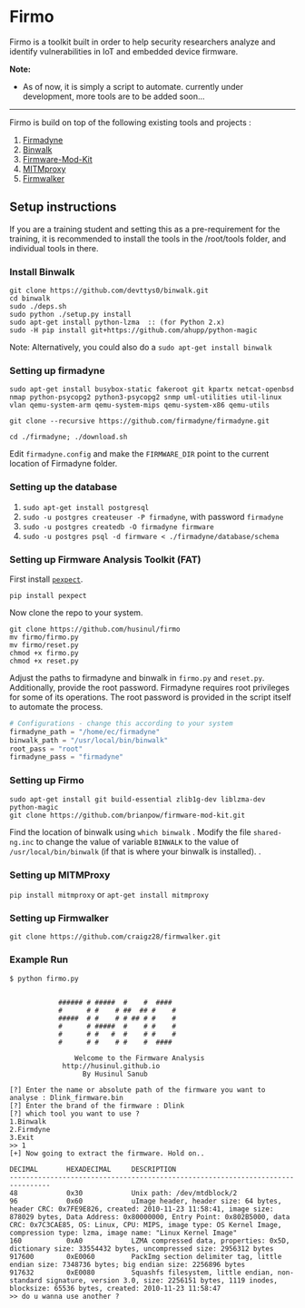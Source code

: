 # Firmo  

Firmo is a toolkit built in order to help security researchers analyze and identify vulnerabilities in IoT and embedded device firmware. 



**Note:** 

+ As of now, it is simply a script to automate.
currently under development, more tools are to be added soon...

---

Firmo is build on top of the following existing tools and projects : 

1. [Firmadyne](https://github.com/firmadyne/firmadyne)
2. [Binwalk](https://github.com/devttys0/binwalk) 
3. [Firmware-Mod-Kit](https://github.com/mirror/firmware-mod-kit)
4. [MITMproxy](https://mitmproxy.org/) 
5. [Firmwalker](https://github.com/craigz28/firmwalker) 

## Setup instructions 

If you are a training student and setting this as a pre-requirement for the training, it is recommended to install the tools in the /root/tools folder, and individual tools in there. 


### Install Binwalk 

```
git clone https://github.com/devttys0/binwalk.git
cd binwalk
sudo ./deps.sh
sudo python ./setup.py install
sudo apt-get install python-lzma  :: (for Python 2.x) 
sudo -H pip install git+https://github.com/ahupp/python-magic
```

Note: Alternatively, you could also do a `sudo apt-get install binwalk`


### Setting up firmadyne 

`sudo apt-get install busybox-static fakeroot git kpartx netcat-openbsd nmap python-psycopg2 python3-psycopg2 snmp uml-utilities util-linux vlan qemu-system-arm qemu-system-mips qemu-system-x86 qemu-utils`

`git clone --recursive https://github.com/firmadyne/firmadyne.git`

`cd ./firmadyne; ./download.sh`

Edit `firmadyne.config` and make the `FIRMWARE_DIR` point to the current location of Firmadyne folder. 

### Setting up the database

1. `sudo apt-get install postgresql`
2. `sudo -u postgres createuser -P firmadyne`, with password `firmadyne`
3. `sudo -u postgres createdb -O firmadyne firmware`
4. `sudo -u postgres psql -d firmware < ./firmadyne/database/schema`

### Setting up Firmware Analysis Toolkit (FAT)

First install [`pexpect`](https://github.com/pexpect/pexpect).

```
pip install pexpect
```
Now clone the repo to your system.

```
git clone https://github.com/husinul/firmo
mv firmo/firmo.py 
mv firmo/reset.py
chmod +x firmo.py 
chmod +x reset.py
```

Adjust the paths to firmadyne and binwalk in `firmo.py` and `reset.py`. Additionally, provide the root password. Firmadyne requires root privileges for some of its operations. The root password is provided in the script itself to automate the process.


```python
# Configurations - change this according to your system
firmadyne_path = "/home/ec/firmadyne"
binwalk_path = "/usr/local/bin/binwalk"
root_pass = "root"
firmadyne_pass = "firmadyne"
```

### Setting up Firmo
```
sudo apt-get install git build-essential zlib1g-dev liblzma-dev python-magic
git clone https://github.com/brianpow/firmware-mod-kit.git
```

Find the location of binwalk using `which binwalk` . Modify the file `shared-ng.inc` to change the value of variable `BINWALK` to the value of `/usr/local/bin/binwalk` (if that is where your binwalk is installed). . 


### Setting up MITMProxy 

`pip install mitmproxy` 
or 
`apt-get install mitmproxy`


### Setting up Firmwalker 

`git clone https://github.com/craigz28/firmwalker.git` 

### Example Run
```
$ python firmo.py 


            ###### # #####  #    #  ####  
            #      # #    # ##  ## #    # 
            #####  # #    # # ## # #    # 
            #      # #####  #    # #    # 
            #      # #   #  #    # #    # 
            #      # #    # #    #  ####                    
                    
                Welcome to the Firmware Analysis
             http://husinul.github.io
                  By Husinul Sanub

[?] Enter the name or absolute path of the firmware you want to analyse : Dlink_firmware.bin
[?] Enter the brand of the firmware : Dlink
[?] which tool you want to use ?
1.Binwalk
2.Firmdyne
3.Exit
>> 1
[+] Now going to extract the firmware. Hold on..

DECIMAL       HEXADECIMAL     DESCRIPTION
--------------------------------------------------------------------------------
48            0x30            Unix path: /dev/mtdblock/2
96            0x60            uImage header, header size: 64 bytes, header CRC: 0x7FE9E826, created: 2010-11-23 11:58:41, image size: 878029 bytes, Data Address: 0x80000000, Entry Point: 0x802B5000, data CRC: 0x7C3CAE85, OS: Linux, CPU: MIPS, image type: OS Kernel Image, compression type: lzma, image name: "Linux Kernel Image"
160           0xA0            LZMA compressed data, properties: 0x5D, dictionary size: 33554432 bytes, uncompressed size: 2956312 bytes
917600        0xE0060         PackImg section delimiter tag, little endian size: 7348736 bytes; big endian size: 2256896 bytes
917632        0xE0080         Squashfs filesystem, little endian, non-standard signature, version 3.0, size: 2256151 bytes, 1119 inodes, blocksize: 65536 bytes, created: 2010-11-23 11:58:47
>> do u wanna use another ?



